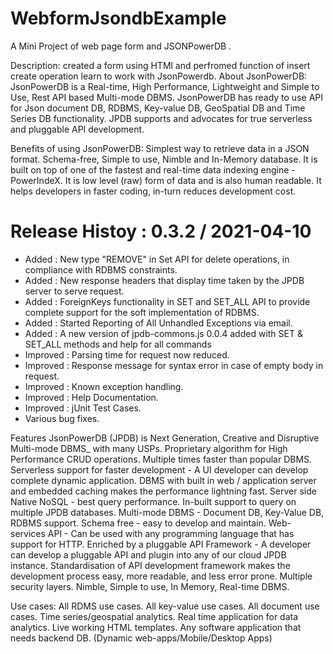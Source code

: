 # WebformJsondbExample
A Mini Project of web page form and JSONPowerDB .

Description:
created a form using HTMl and perfromed function  of insert create operation 
learn to work with JsonPowerdb.
About JsonPowerDB:
JsonPowerDB is a Real-time, High Performance, Lightweight and Simple to Use, Rest API based Multi-mode DBMS. JsonPowerDB has ready to use API for Json document DB, RDBMS, Key-value DB, GeoSpatial DB and Time Series DB functionality. JPDB supports and advocates for true serverless and pluggable API development.

Benefits of using JsonPowerDB:
Simplest way to retrieve data in a JSON format.
Schema-free, Simple to use, Nimble and In-Memory database.
It is built on top of one of the fastest and real-time data indexing engine - PowerIndeX.
It is low level (raw) form of data and is also human readable.
It helps developers in faster coding, in-turn reduces development cost.

Release Histoy :
0.3.2 / 2021-04-10
==================

* Added : New type "REMOVE" in Set API for delete operations, in compliance with RDBMS constraints.
* Added : New response headers that display time taken by the JPDB server to serve request.
* Added : ForeignKeys functionality in SET and SET_ALL API to provide complete support for the soft implementation of RDBMS.
* Added : Started Reporting of All Unhandled Exceptions via email.
* Added : A new version of jpdb-commons.js 0.0.4 added with SET & SET_ALL methods and help for all commands
* Improved : Parsing time for request now reduced.
* Improved : Response message for syntax error in case of empty body in request.
* Improved : Known exception handling.
* Improved : Help Documentation.
* Improved : jUnit Test Cases.
* Various bug fixes.

Features
JsonPowerDB (JPDB) is Next Generation, Creative and Disruptive Multi-mode DBMS_ with many USPs.
Proprietary algorithm for High Performance CRUD operations. Multiple times faster than popular DBMS.
Serverless support for faster development - A UI developer can develop complete dynamic application.
DBMS with built in web / application server and embedded caching makes the performance lightning fast.
Server side Native NoSQL - best query performance.
In-built support to query on multiple JPDB databases.
Multi-mode DBMS - Document DB, Key-Value DB, RDBMS support.
Schema free - easy to develop and maintain.
Web-services API - Can be used with any programming language that has support for HTTP.
Enriched by a pluggable API Framework - A developer can develop a pluggable API and plugin into any of our cloud JPDB instance.
Standardisation of API development framework makes the development process easy, more readable, and less error prone.
Multiple security layers.
Nimble, Simple to use, In Memory, Real-time DBMS.

Use cases:
All RDMS use cases.
All key-value use cases.
All document use cases.
Time series/geospatial analytics.
Real time application for data analytics.
Live working HTML templates.
Any software application that needs backend DB. (Dynamic web-apps/Mobile/Desktop Apps)



